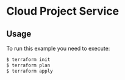 # Cloud Project Service

## Usage
To run this example you need to execute:
```bash
$ terraform init
$ terraform plan
$ terraform apply
```
